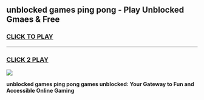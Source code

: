 
## unblocked games ping pong - Play Unblocked Gmaes & Free
<h3>
<a href="https://premium.freeplayer.one?title=unblocked_games_ping_pong&ref=19F">CLICK TO PLAY</a></h3>
<hr>

<h3>
<a href="https://premium.freeplayer.one?title=unblocked_games_ping_pong&ref=19F">CLICK 2 PLAY</a>
  
</h3>

<a href="https://premium.freeplayer.one?title=unblocked_games_ping_pong&ref=19F/"><img src="https://clearcache.store/games.png"></a>


**unblocked games ping pong games unblocked: Your Gateway to Fun and Accessible Online Gaming**
